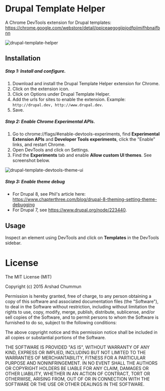 # Drupal Template Helper
A Chrome DevTools extension for Drupal templates: https://chrome.google.com/webstore/detail/ppiceaegogijpjodfpiimifhbnaifbnn

![drupal-template-helper](https://cloud.githubusercontent.com/assets/124599/14293486/d561f37e-fb7d-11e5-8ed0-952d520678a4.png)

## Installation
##### Step 1: Install and configure.
1. Download and install the Drupal Template Helper extension for Chrome.
2. Click on the extension icon. 
3. Click on Options under Drupal Template Helper.
4. Add the urls for sites to enable the extension. Example: `http://drupal.dev, http://www.drupal.dev`.
5. Save.

##### Step 2: Enable Chrome Experimental APIs.
1. Go to chrome://flags/#enable-devtools-experiments, find **Experimental Extension APIs** and **Developer Tools experiments**, click the "Enable" links, and restart Chrome.
2. Open DevTools and click on Settings.
3. Find the **Experiments** tab and enable **Allow custom UI themes**. See screenshot below.

![drupal-template-devtools-theme-ui](https://cloud.githubusercontent.com/assets/124599/14293054/e6350e72-fb7b-11e5-973a-31794db51e4d.png)

##### Step 3: Enable theme debug
* For Drupal 8, see Phil's article here: https://www.chapterthree.com/blog/drupal-8-theming-setting-theme-debugging
* For Drupal 7, see https://www.drupal.org/node/223440.

## Usage
Inspect an element using DevTools and click on **Templates** in the DevTools sidebar.

# License

The MIT License (MIT)

Copyright (c) 2015 Arshad Chummun

Permission is hereby granted, free of charge, to any person obtaining a copy
of this software and associated documentation files (the "Software"), to deal
in the Software without restriction, including without limitation the rights
to use, copy, modify, merge, publish, distribute, sublicense, and/or sell
copies of the Software, and to permit persons to whom the Software is
furnished to do so, subject to the following conditions:

The above copyright notice and this permission notice shall be included in all
copies or substantial portions of the Software.

THE SOFTWARE IS PROVIDED "AS IS", WITHOUT WARRANTY OF ANY KIND, EXPRESS OR
IMPLIED, INCLUDING BUT NOT LIMITED TO THE WARRANTIES OF MERCHANTABILITY,
FITNESS FOR A PARTICULAR PURPOSE AND NONINFRINGEMENT. IN NO EVENT SHALL THE
AUTHORS OR COPYRIGHT HOLDERS BE LIABLE FOR ANY CLAIM, DAMAGES OR OTHER
LIABILITY, WHETHER IN AN ACTION OF CONTRACT, TORT OR OTHERWISE, ARISING FROM,
OUT OF OR IN CONNECTION WITH THE SOFTWARE OR THE USE OR OTHER DEALINGS IN THE
SOFTWARE.
